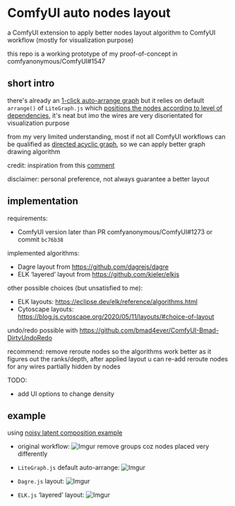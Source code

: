 # ComfyUI auto nodes layout

a ComfyUI extension to apply better nodes layout algorithm to ComfyUI workflow (mostly for visualization purpose)

this repo is a working prototype of my proof-of-concept in comfyanonymous/ComfyUI#1547

## short intro

there's already an [1-click auto-arrange graph](https://github.com/pythongosssss/ComfyUI-Custom-Scripts#auto-arrange-graph) but it relies on default `arrange()` of `LiteGraph.js` which [positions the nodes according to level of dependencies](https://github.com/jagenjo/litegraph.js/issues/9#issuecomment-377317416), it's neat but imo the wires are very disorientated for visualization purpose

from my very limited understanding, most if not all ComfyUI workflows can be qualified as [directed acyclic graph](https://en.wikipedia.org/wiki/Directed_acyclic_graph), so we can apply better graph drawing algorithm

credit: inspiration from this [comment](https://github.com/jagenjo/litegraph.js/issues/9#issuecomment-376413726)

disclaimer: personal preference, not always guarantee a better layout

## implementation

requirements:
- ComfyUI version later than PR comfyanonymous/ComfyUI#1273 or commit `bc76b38`

implemented algorithms:
- Dagre layout from https://github.com/dagrejs/dagre
- ELK ‘layered’ layout from https://github.com/kieler/elkjs

other possible choices (but unsatisfied to me):
- ELK layouts: https://eclipse.dev/elk/reference/algorithms.html
- Cytoscape layouts: https://blog.js.cytoscape.org/2020/05/11/layouts/#choice-of-layout

undo/redo possible with https://github.com/bmad4ever/ComfyUI-Bmad-DirtyUndoRedo

recommend: remove reroute nodes so the algorithms work better as it figures out the ranks/depth, after applied layout u can re-add reroute nodes for any wires partially hidden by nodes

TODO:
- add UI options to change density

## example
using [noisy latent composition example](https://comfyanonymous.github.io/ComfyUI_examples/noisy_latent_composition/)

- original workflow:
![Imgur](https://i.imgur.com/jqa3SoD.png)
remove groups coz nodes placed very differently

- `LiteGraph.js` default auto-arrange:
![Imgur](https://i.imgur.com/3hTAdDU.png)

- `Dagre.js` layout:
![Imgur](https://i.imgur.com/19TVkpT.png)

- `ELK.js` ‘layered’ layout:
![Imgur](https://i.imgur.com/yNztWil.png)
